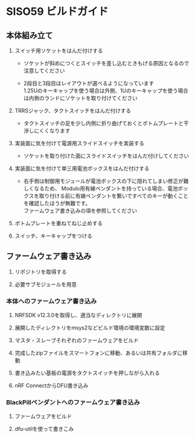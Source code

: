 # SISO59 ビルドガイド
## 本体組み立て

1. スイッチ用ソケットをはんだ付けする

	* ソケットが斜めにつくとスイッチを差し込むときもげる原因となるので注意してください
	
	* 2段目と3段目はレイアウトが選べるようになっています  
    	1.25Uのキーキャップを使う場合は外側、1Uのキーキャップを使う場合は内側のランドにソケットを取り付けてください

1. TRRSジャック、タクトスイッチをはんだ付けする

	* タクトスイッチの足を少し内側に折り曲げておくとボトムプレートと干渉しにくくなります
	
1. 実装面に気を付けて電源用スライドスイッチを実装する

	* ソケットを取り付けた面にスライドスイッチをはんだ付けしてください
	
1. 実装面に気を付けて単三用電池ボックスをはんだ付けする

	* 右手側は制御用モジュールが電池ボックスの下に隠れてしまい修正が難しくなるため、
	Modulo用有線ペンダントを持っている場合、電池ボックスを取り付ける前に有線ペンダントを繋いですべてのキーが動くことを確認したほうが無難です。  
	ファームウェア書き込みの項を参照してください
	
1. ボトムプレートを重ねてねじ止めする

1. スイッチ、キーキャップをつける

## ファームウェア書き込み

1. リポジトリを取得する

1. 必要サブモジュールを用意

### 本体へのファームウェア書き込み

1. NRFSDK v12.3.0を取得し、適当なディレクトリに展開

1. 展開したディレクトリをmsys2などビルド環境の環境変数に設定

1. マスタ・スレーブそれぞれのファームウェアをビルド

1. 完成したzipファイルをスマートフォンに移動、あるいは共有フォルダに移動

1. 書き込みたい基板の電源をタクトスイッチを押しながら入れる

1. nRF ConnectからDFU書き込み

### BlackPillペンダントへのファームウェア書き込み

1. ファームウェアをビルド

1. dfu-utilを使って書きこみ
